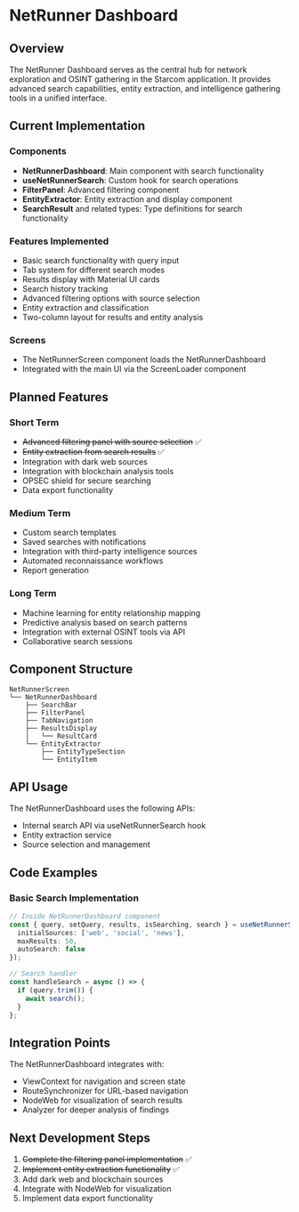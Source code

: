 # NetRunner Dashboard

## Overview
The NetRunner Dashboard serves as the central hub for network exploration and OSINT gathering in the Starcom application. It provides advanced search capabilities, entity extraction, and intelligence gathering tools in a unified interface.

## Current Implementation

### Components
- **NetRunnerDashboard**: Main component with search functionality
- **useNetRunnerSearch**: Custom hook for search operations
- **FilterPanel**: Advanced filtering component
- **EntityExtractor**: Entity extraction and display component
- **SearchResult** and related types: Type definitions for search functionality

### Features Implemented
- Basic search functionality with query input
- Tab system for different search modes
- Results display with Material UI cards
- Search history tracking
- Advanced filtering options with source selection
- Entity extraction and classification
- Two-column layout for results and entity analysis

### Screens
- The NetRunnerScreen component loads the NetRunnerDashboard
- Integrated with the main UI via the ScreenLoader component

## Planned Features

### Short Term
- ~~Advanced filtering panel with source selection~~ ✅
- ~~Entity extraction from search results~~ ✅
- Integration with dark web sources
- Integration with blockchain analysis tools
- OPSEC shield for secure searching
- Data export functionality

### Medium Term
- Custom search templates
- Saved searches with notifications
- Integration with third-party intelligence sources
- Automated reconnaissance workflows
- Report generation

### Long Term
- Machine learning for entity relationship mapping
- Predictive analysis based on search patterns
- Integration with external OSINT tools via API
- Collaborative search sessions

## Component Structure

```
NetRunnerScreen
└── NetRunnerDashboard
    ├── SearchBar
    ├── FilterPanel
    ├── TabNavigation
    ├── ResultsDisplay
    │   └── ResultCard
    └── EntityExtractor
        ├── EntityTypeSection
        └── EntityItem
```

## API Usage

The NetRunnerDashboard uses the following APIs:
- Internal search API via useNetRunnerSearch hook
- Entity extraction service
- Source selection and management

## Code Examples

### Basic Search Implementation
```typescript
// Inside NetRunnerDashboard component
const { query, setQuery, results, isSearching, search } = useNetRunnerSearch({
  initialSources: ['web', 'social', 'news'],
  maxResults: 50,
  autoSearch: false
});

// Search handler
const handleSearch = async () => {
  if (query.trim()) {
    await search();
  }
};
```

## Integration Points

The NetRunnerDashboard integrates with:
- ViewContext for navigation and screen state
- RouteSynchronizer for URL-based navigation
- NodeWeb for visualization of search results
- Analyzer for deeper analysis of findings

## Next Development Steps

1. ~~Complete the filtering panel implementation~~ ✅
2. ~~Implement entity extraction functionality~~ ✅
3. Add dark web and blockchain sources
4. Integrate with NodeWeb for visualization
5. Implement data export functionality

